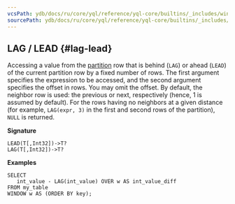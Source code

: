 ```yaml
---
vcsPath: ydb/docs/ru/core/yql/reference/yql-core/builtins/_includes/window/lag_lead.md
sourcePath: ydb/docs/ru/core/yql/reference/yql-core/builtins/_includes/window/lag_lead.md
---
```

## LAG / LEAD {#lag-lead}

Accessing a value from the [partition](../../../syntax/window.md#partition) row that is behind (`LAG`) or ahead (`LEAD`) of the current partition row by a fixed number of rows. The first argument specifies the expression to be accessed, and the second argument specifies the offset in rows. You may omit the offset. By default, the neighbor row is used: the previous or next, respectively (hence, 1 is assumed by default). For the rows having no neighbors at a given distance (for example, `LAG(expr, 3)` in the first and second rows of the partition), `NULL` is returned.

**Signature**
```
LEAD(T[,Int32])->T?
LAG(T[,Int32])->T?
```

**Examples**
```yql
SELECT
   int_value - LAG(int_value) OVER w AS int_value_diff
FROM my_table
WINDOW w AS (ORDER BY key);
```
